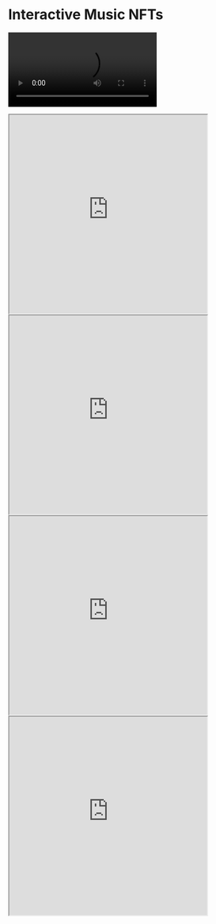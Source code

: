 # Interactive Music NFTs

![DEMO](../../img/volume-1.mp4)

<iframe id='1' height='400px' width='400px' src="https://www.gstop-content.com/ipfs/QmVCrMDgugqwJziqPezPsVHQCAqyZWaG75aReWYEC2wxA5/">
</iframe>

<iframe id='2' height='400px' width='400px' src="https://www.gstop-content.com/ipfs/Qme3aWNv2KLDuSVuRoqXMipbugLpm8JjG5aaN27n31QRv2/" >
</iframe>

<iframe id='3' height='400px' width='400px' src="https://www.gstop-content.com/ipfs/QmXmGmF1LdJn9ufhuHZJDc9fDw8QCQ7GmRTivBf3XtAZos/" >
</iframe>

<iframe id='4' height='400px' width='400px' src="http://ipfs.loopring.io/ipfs/QmSHKWTM6fs67PZmqNbcswQSpqzWLJCfXq98pZMKg8gCdm" >
</iframe>

<!-- A small react webapp which lets you listen to a 4-Track Ambient EP, with custom graphics for both dark & light mode, real-time audio visualizers, parallaxing backgrounds, and even some birds that try to avoid your mouse. -->
